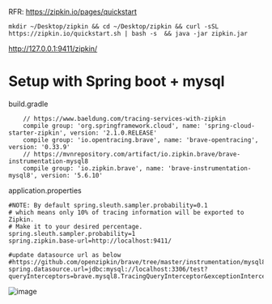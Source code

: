 RFR: https://zipkin.io/pages/quickstart

```shell
mkdir ~/Desktop/zipkin && cd ~/Desktop/zipkin && curl -sSL https://zipkin.io/quickstart.sh | bash -s  && java -jar zipkin.jar

```
http://127.0.0.1:9411/zipkin/

# Setup with Spring boot + mysql

build.gradle
```shell
    // https://www.baeldung.com/tracing-services-with-zipkin
    compile group: 'org.springframework.cloud', name: 'spring-cloud-starter-zipkin', version: '2.1.0.RELEASE'
    compile group: 'io.opentracing.brave', name: 'brave-opentracing', version: '0.33.9'
    // https://mvnrepository.com/artifact/io.zipkin.brave/brave-instrumentation-mysql8
    compile group: 'io.zipkin.brave', name: 'brave-instrumentation-mysql8', version: '5.6.10'
 ```
 
 application.properties
 
 ```shell
 #NOTE: By default spring.sleuth.sampler.probability=0.1
# which means only 10% of tracing information will be exported to Zipkin.
# Make it to your desired percentage.
spring.sleuth.sampler.probability=1
spring.zipkin.base-url=http://localhost:9411/

#update datasource url as below
#https://github.com/openzipkin/brave/tree/master/instrumentation/mysql8
spring.datasource.url=jdbc:mysql://localhost:3306/test?queryInterceptors=brave.mysql8.TracingQueryInterceptor&exceptionInterceptors=brave.mysql8.TracingExceptionInterceptor&zipkinServiceName=myDatabaseService

```

![image]()
